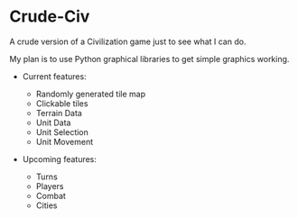 # Crude-Civ
A crude version of a Civilization game just to see what I can do.

My plan is to use Python graphical libraries to get simple graphics working.

* Current features:  
  * Randomly generated tile map
  * Clickable tiles
  * Terrain Data
  * Unit Data
  * Unit Selection
  * Unit Movement

* Upcoming features:
  * Turns
  * Players
  * Combat
  * Cities
